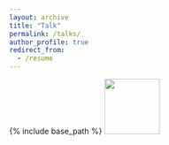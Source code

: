 ```yaml
---
layout: archive
title: "Talk"
permalink: /talks/
author_profile: true
redirect_from:
  - /resume
---
```


{% include base_path %}
<img src="http://yajieguan.github.io/images/yajieguan.jpg" width="100" height="100">
